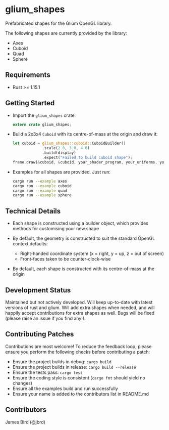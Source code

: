 # glium_shapes

Prefabricated shapes for the Glium OpenGL library.

The following shapes are currently provided by the library:

* Axes
* Cuboid
* Quad
* Sphere


## Requirements

* Rust >= 1.15.1


## Getting Started

- Import the `glium_shapes` crate:

  ```rust
  extern crate glium_shapes;
  ```

- Build a 2x3x4 `Cuboid` with its centre-of-mass at the origin and draw it:

  ```rust
  let cuboid = glium_shapes::cuboid::CuboidBuilder()
               .scale(2.0, 3.0, 4.0)
               .build(display)
               .expect("Failed to build cuboid shape");
  frame.draw(&cuboid, &cuboid, your_shader_program, your_uniforms, your_draw_params);
  ```

- Examples for all shapes are provided. Just run:

  ```bash
  cargo run --example axes
  cargo run --example cuboid
  cargo run --example quad
  cargo run --example sphere
  ```


## Technical Details

* Each shape is constructed using a builder object, which provides methods for customising
  your new shape

* By default, the geometry is constructed to suit the standard OpenGL context defaults:

  * Right-handed coordinate system (x = right, y = up, z = out of screen)
  * Front-faces taken to be counter-clock-wise

* By default, each shape is constructed with its centre-of-mass at the origin


## Development Status

Maintained but not actively developed. Will keep up-to-date with latest versions of rust
and glium. Will add extra shapes when needed, and will happily accept contributions for
extra shapes as well. Bugs will be fixed (please raise an issue if you find any!).


## Contributing Patches

Contributions are most welcome! To reduce the feedback loop, please ensure you perform
the following checks before contributing a patch:

* Ensure the project builds in debug: `cargo build`
* Ensure the project builds in release: `cargo build --release`
* Ensure the tests pass: `cargo test`
* Ensure the coding style is consistent (`cargo fmt` should yield no changes)
* Ensure all the examples build and run successfully
* Ensure your name is added to the contributors list in README.md


## Contributors

James Bird (@jbrd)
